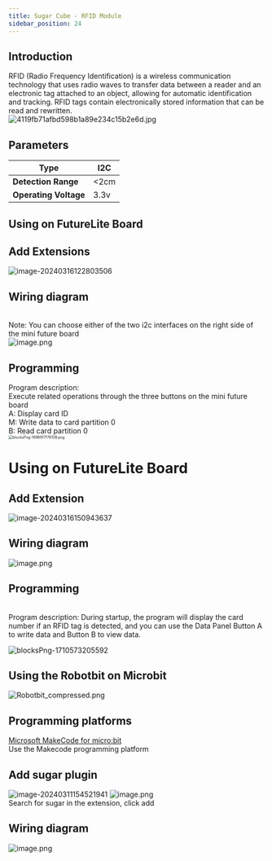 ```yaml
---
title: Sugar Cube - RFID Module
sidebar_position: 24
---
```



## Introduction
RFID (Radio Frequency Identification) is a wireless communication technology that uses radio waves to transfer data between a reader and an electronic tag attached to an object, allowing for automatic identification and tracking. RFID tags contain electronically stored information that can be read and rewritten.<br />![4119fb71afbd598b1a89e234c15b2e6d.jpg](https://learn.kittenbot.cn/2024md_pic/1696911817559-d9dda490-1f18-4b72-85ca-8979b12e7011.jpeg)





## Parameters
| **Type** | I2C |
| --- | --- |
| **Detection Range** | <2cm |
| **Operating Voltage** | 3.3v |



## Using  on FutureLite Board



## **Add Extensions**
![image-20240316122803506](https://learn.kittenbot.cn/2024md_pic/image-20240316122803506.png)





## Wiring diagram
<br />Note: You can choose either of the two i2c interfaces on the right side of the mini future board<br />![image.png](https://learn.kittenbot.cn/2024md_pic/1696918410548-dd384ee7-d3c0-4506-91f9-77f5b9744217.png)

## Programming

Program description:<br />Execute related operations through the three buttons on the mini future board<br />A: Display card ID<br />M: Write data to card partition 0<br />B: Read card partition 0<br /><img src="C:\Users\Administrator\Desktop\blocksPng-1710572662066.png" alt="blocksPng-1696917176108.png" style="zoom:50%;" />
<br />

# Using  on FutureLite Board



##  Add Extension
![image-20240316150943637](https://learn.kittenbot.cn/2024md_pic/image-20240316150943637.png)





## Wiring diagram



![image.png](https://learn.kittenbot.cn/2024md_pic/1696918912442-85f97e01-ed48-4ddc-8732-f4391ad14cf7.png)

##   Programming
<br />Program description: During startup, the program will display the card number if an RFID tag is detected, and you can use the Data Panel Button A to write data and Button B to view data.
<br />

![blocksPng-1710573205592](https://learn.kittenbot.cn/2024md_pic/blocksPng-1710573205592.png)





## Using the Robotbit on Microbit
![Robotbit_compressed.png](https://learn.kittenbot.cn/2024md_pic/1709112761000-c84282ba-fe71-45c1-8ad4-8e7f6fc4738f.png)





## Programming platforms
[Microsoft MakeCode for micro:bit](https://makecode.microbit.org/#editor)<br />Use the Makecode programming platform





## Add sugar plugin

![image-20240311154521941](https://learn.kittenbot.cn/2024md_pic/image-20240311154521941.png)
![image.png](https://learn.kittenbot.cn/2024md_pic/1709111641678-73b61119-c29c-4b48-add7-375ce9a15935.png)<br />
Search for sugar in the extension, click add

## Wiring diagram



![image.png](https://learn.kittenbot.cn/2024md_pic/1709783252647-ef5fd60c-3606-4c68-983a-5730644796f6.png)

